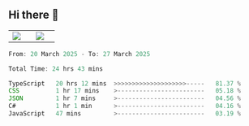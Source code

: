 ## Hi there 👋

<p align="center">
  <table align="center">
  <tr border="none">
  <td width="35%" align="center">
    <img  align="center"  src="http://github-profile-summary-cards.vercel.app/api/cards/stats?username=ricepunk&theme=github_dark" />
  </td>
    
  <td width="65%" align="center">
    <img  align="center"  src="http://github-profile-summary-cards.vercel.app/api/cards/profile-details?username=ricepunk&theme=github_dark" />
  </td>
  </tr>
  </table>
</p>

<!--START_SECTION:waka-->

```typescript
From: 20 March 2025 - To: 27 March 2025

Total Time: 24 hrs 43 mins

TypeScript   20 hrs 12 mins  >>>>>>>>>>>>>>>>>>>>-----   81.37 %
CSS          1 hr 17 mins    >------------------------   05.18 %
JSON         1 hr 7 mins     >------------------------   04.56 %
C#           1 hr 1 min      >------------------------   04.16 %
JavaScript   47 mins         >------------------------   03.19 %
```

<!--END_SECTION:waka-->
